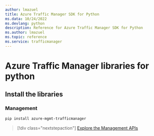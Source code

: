 ```yaml
---
author: lmazuel
title: Azure Traffic Manager SDK for Python
ms.data: 10/24/2022
ms.devlang: python
description: Reference for Azure Traffic Manager SDK for Python
ms.author: lmazuel
ms.topic: reference
ms.service: trafficmanager
---
```

# Azure Traffic Manager libraries for python

## Install the libraries

### Management

```bash
pip install azure-mgmt-trafficmanager
```

> [!div class="nextstepaction"]
> [Explore the Management APIs](/python/api/overview/azure/trafficmanager/management)